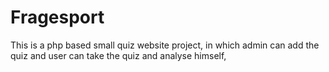 # Fragesport
This is a php based small quiz website project, in which admin can add the quiz and user can take the quiz and analyse himself,
